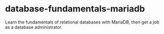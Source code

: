 # database-fundamentals-mariadb
Learn the fundamentals of relational databases with MariaDB, then get a job as a database administrator.
